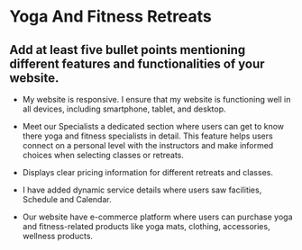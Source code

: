 # Yoga And Fitness Retreats 

## Add at least five bullet points mentioning different features and functionalities of your website.

 - My website is responsive. I ensure that my website is functioning well in all devices, including smartphone, tablet, and desktop.

 - Meet our Specialists a dedicated section where users can get to know there yoga and fitness specialists in detail. This
   feature helps users connect on a personal level with the instructors and make informed choices when selecting classes or retreats.
 - Displays clear pricing information for different retreats and classes.
 - I have added dynamic service details where users saw facilities, Schedule and Calendar.
 - Our website have e-commerce platform where users can purchase yoga and fitness-related products like yoga mats, clothing, accessories, wellness products.





